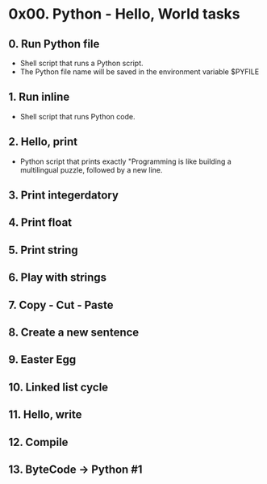 # 0x00. Python - Hello, World tasks
## 0. Run Python file
* Shell script that runs a Python script.
* The Python file name will be saved in the environment variable $PYFILE
## 1. Run inline
* Shell script that runs Python code.
## 2. Hello, print
* Python script that prints exactly "Programming is like building a multilingual puzzle, followed by a new line.
## 3. Print integerdatory
## 4. Print float
## 5. Print string
## 6. Play with strings
## 7. Copy - Cut - Paste
## 8. Create a new sentence
## 9. Easter Egg
## 10. Linked list cycle
## 11. Hello, write
## 12. Compile
## 13. ByteCode -> Python #1
